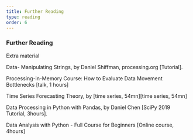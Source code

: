 ```yaml
---
title: Further Reading 
type: reading
order: 6
---
```


### Further Reading
Extra material  

Data- Manipulating Strings, by Daniel Shiffman, processing.org [Tutorial].  

Processing-in-Memory Course: How to Evaluate Data Movement Bottlenecks [talk, 1 hours]  

Time Series Forecasting Theory, by [time series, 54mn][time series, 54mn] 

Data Processing in Python with Pandas, by Daniel Chen [SciPy 2019 Tutorial, 3hours]. 

Data Analysis with Python - Full Course for Beginners [Online course, 4hours] 
